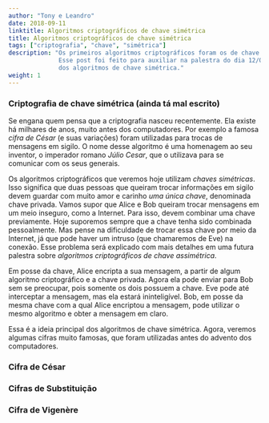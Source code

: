 ```yaml
---
author: "Tony e Leandro"
date: 2018-09-11
linktitle: Algoritmos criptográficos de chave simétrica
title: Algoritmos criptográficos de chave simétrica
tags: ["criptografia", "chave", "simétrica"]
description: "Os primeiros algoritmos criptográficos foram os de chave simétrica. Dentre eles, Cifra de César, Cifras de Substituição, Cifras de Vigenere, etc.
              Esse post foi feito para auxiliar na palestra do dia 12/09/2018, e contém explicações e demonstrações práticas que podem ser realizadas a partir
              dos algoritmos de chave simétrica."
weight: 1
---
```


### Criptografia de chave simétrica (ainda tá mal escrito)

Se engana quem pensa que a criptografia nasceu recentemente. Ela existe há milhares de anos, muito antes dos computadores. Por exemplo
a famosa *cifra de César* (e suas variações) foram utilizadas para trocas de mensagens em sigilo. O nome desse algoritmo é uma homenagem ao
seu inventor, o imperador romano *Júlio Cesar*, que o utilizava para se comunicar com os seus generais.

Os algoritmos criptográficos que veremos hoje utilizam *chaves simétricas*. Isso significa que duas pessoas que queiram trocar informações
em sigilo devem guardar com muito amor e carinho *uma única chave*, denominada chave privada. Vamos supor que Alice e Bob queiram trocar
mensagens em um meio inseguro, como a Internet. Para isso, devem combinar uma chave previamente. Hoje suporemos sempre que a chave tenha
sido combinada pessoalmente. Mas pense na dificuldade de trocar essa chave por meio da Internet, já que pode haver um intruso (que chamaremos
de Eve) na conexão. Esse problema será explicado com mais detalhes em uma futura palestra sobre *algoritmos criptográficos de chave assimétrica*.

Em posse da chave, Alice encripta a sua mensagem, a partir de algum algoritmo criptográfico e a chave privada. Agora ela pode enviar para Bob sem
se preocupar, pois somente os dois possuem a chave. Eve pode até interceptar a mensagem, mas ela estará ininteligível.
Bob, em posse da mesma chave com a qual Alice encriptou a mensagem, pode utilizar o mesmo algoritmo e obter a mensagem em claro.

<imagem do esquema>

Essa é a ideia principal dos algoritmos de chave simétrica. Agora, veremos algumas cifras muito famosas, que foram utilizadas antes do advento
dos computadores.

### Cifra de César

### Cifras de Substituição

### Cifra de Vigenère